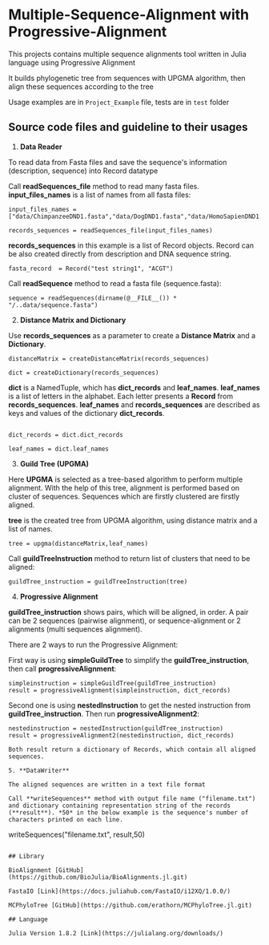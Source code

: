 # Multiple-Sequence-Alignment with Progressive-Alignment
This projects contains multiple sequence alignments tool written in Julia language using Progressive Alignment 

It builds phylogenetic tree from sequences with UPGMA algorithm, then align these sequences according to the tree

Usage examples are in ```Project_Example``` file, tests are in ```test``` folder

## Source code files and guideline to their usages

1. **Data Reader** 

To read data from Fasta files and save the sequence's information (description, sequence)  into Record datatype 

Call **readSequences_file** method to read many fasta files. **input_files_names** is a list of names from all fasta files: 

```
input_files_names = ["data/ChimpanzeeDND1.fasta","data/DogDND1.fasta","data/HomoSapienDND1.fasta","data/MouseDND1.fasta"] 

records_sequences = readSequences_file(input_files_names) 
 ```

**records_sequences** in this example is a list of Record objects. Record can be also created directly from description and DNA sequence string. 

```
fasta_record  = Record("test string1", "ACGT") 

```

Call **readSequence** method to read a fasta file (sequence.fasta): 


```
sequence = readSequences(dirname(@__FILE__()) * "/..data/sequence.fasta") 

```

2. **Distance Matrix and Dictionary** 

Use **records_sequences** as a parameter to create a **Distance Matrix** and a **Dictionary**. 


```
distanceMatrix = createDistanceMatrix(records_sequences) 

dict = createDictionary(records_sequences) 

```

**dict** is a NamedTuple, which has **dict_records** and **leaf_names**. **leaf_names** is a list of letters in the alphabet. Each letter presents a **Record** from **records_sequences**. **leaf_names** and **records_sequences** are described as keys and values of the dictionary **dict_records**. 

```

dict_records = dict.dict_records 

leaf_names = dict.leaf_names 

```
3. **Guild Tree (UPGMA)**

Here **UPGMA** is selected as a tree-based algorithm to perform multiple alignment. With the help of this tree, alignment is performed based on cluster of sequences. Sequences which are firstly clustered are firstly aligned. 

**tree** is the created tree from UPGMA algorithm, using distance matrix and a list of names. 

```
tree = upgma(distanceMatrix,leaf_names)
```
Call **guildTreeInstruction** method to return list of clusters that need to be aligned: 

```
guildTree_instruction = guildTreeInstruction(tree)
```

4. **Progressive Alignment**

**guildTree_instruction** shows pairs, which will be aligned, in order. A pair can be 2 sequences (pairwise alignment), or sequence-alignment or 2 alignments (multi sequences alignment).  

There are 2 ways to run the Progressive Alignment:

First way is using **simpleGuildTree** to simplify the **guildTree_instruction**, then call **progressiveAlignment**:
```
simpleinstruction = simpleGuildTree(guildTree_instruction)
result = progressiveAlignment(simpleinstruction, dict_records) 
```
Second one is using **nestedInstruction** to get the nested instruction from **guildTree_instruction**. Then run **progressiveAlignment2**:
```
nestedinstruction = nestedInstruction(guildTree_instruction)
result = progressiveAlignment2(nestedinstruction, dict_records)

Both result return a dictionary of Records, which contain all aligned sequences.

5. **DataWriter**

The aligned sequences are written in a text file format 

Call **writeSequences** method with output file name ("filename.txt") and dictionary containing representation string of the records (**result**). *50* in the below example is the sequence's number of characters printed on each line.

``` 
writeSequences("filename.txt", result,50) 
```

## Library

BioAlignment [GitHub](https://github.com/BioJulia/BioAlignments.jl.git)

FastaIO [Link](https://docs.juliahub.com/FastaIO/i12XQ/1.0.0/)

MCPhyloTree [GitHub](https://github.com/erathorn/MCPhyloTree.jl.git)

## Language

Julia Version 1.8.2 [Link](https://julialang.org/downloads/)


